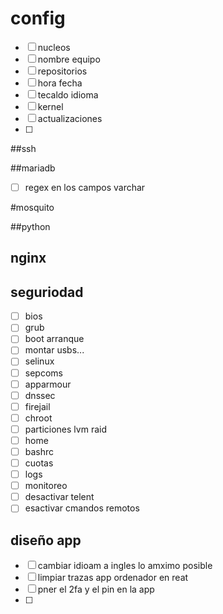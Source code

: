 
# config

- [ ] nucleos
- [ ] nombre equipo
- [ ] repositorios
- [ ] hora fecha
- [ ] tecaldo idioma
- [ ] kernel
- [ ] actualizaciones
- [ ] 


##ssh

##mariadb

- [  ] regex en los campos varchar

#mosquito

##python

## nginx

## seguriodad

- [ ] bios
- [ ] grub
- [ ] boot arranque
- [ ] montar usbs...
- [ ] selinux
- [ ] sepcoms
- [ ] apparmour
- [ ] dnssec
- [ ] firejail
- [ ] chroot
- [ ] particiones lvm raid
- [ ] home
- [ ] bashrc
- [ ] cuotas
- [ ] logs
- [ ] monitoreo
- [ ] desactivar telent
- [ ] esactivar cmandos remotos

## diseño app

- [ ] cambiar idioam a ingles lo amximo posible
- [ ] limpiar trazas app ordenador en reat
- [ ] pner el 2fa y el pin en la app
- [ ] 
